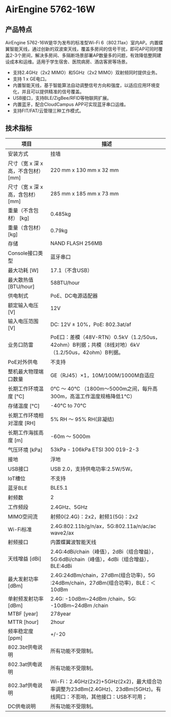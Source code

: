 # AirEngine 5762-16W

## 产品特点
AirEngine 5762-16W是华为发布的标准型Wi-Fi 6（802.11ax）室内AP。内置蝶翼智能天线，通过创新的双波束天线，覆盖多房间的信号干扰，即可AP可同时覆盖2-3个房间，解决多房间、多隔断场景部署AP数量多的问题，有效降低整网建设成本和运维。适用于学生宿舍、医院病房、酒店客房等场景。

- 支持2.4GHz（2x2 MIMO）和5GHz（2x2 MIMO）双射频同时提供业务。
- 支持 1 x GE电口。
- 内置智能天线，基于智能算法自动调整信号方向和强度，以适应应用环境变化，并且可以提供精准的信号覆盖。
- USB接口，支持BLE/ZigBee/RFID等物联网扩展。
- 内置蓝牙，配合CloudCampus APP可实现蓝牙串口运维。
- 支持FIT/FAT/云管理三种工作模式。

## 技术指标
| 项目 | 描述 |
| --- | --- |
| 安装方式 | 挂墙 |
| 尺寸（宽 x 深 x 高，不含包材） [mm] | 220 mm x 130 mm x 32 mm |
| 尺寸（宽 x 深 x 高，含包材） [mm] | 285 mm x 185 mm x 73 mm |
| 重量（不含包材） [kg] | 0.485kg |
| 重量（含包材） [kg] | 0.79kg |
| 存储 | NAND FLASH 256MB |
| Console接口类型 | 蓝牙串口 |
| 最大功耗 [W] | 17.1（不含USB） |
| 最大散热值 [BTU/hour] | 58BTU/hour |
| 供电制式 | PoE、DC电源适配器 |
| 额定输入电压 [V] | 12V |
| 输入电压范围 [V] | DC: 12V ± 10%，PoE: 802.3at/af |
| 业务口防雷 | PoE口：差模（48V-RTN）0.5kV（1.2/50us，42ohm）B判据；共模（8线对地）6kV（1.2/50us，42ohm）B判据。 |
| PoE对外供电 | 不支持 |
| 整机最大物理端口数量 | GE（RJ45）×1，10M/100M/1000M自适应 |
| 长期工作环境温度 [°C] | 0°C ～ 40°C （1800m～5000m之间，每升高300m，高温工作温度规格降低1°C） |
| 存储温度 [°C] | -40°C to 70°C |
| 长期工作环境相对湿度 [RH] | 5% RH ～ 95% RH(非凝结) |
| 长期工作海拔高度 [m] | -60m ～ 5000m |
| 气压环境 [kPa] | 53kPa - 106kPa ETSI 300 019-2-3 |
| 接地 | 浮地 |
| USB接口 | USB 2.0，支持供电功率:2.5W/5W。 |
| IoT槽位 | 不支持 |
| 蓝牙BLE | BLE5.1 |
| 射频数 | 2 |
| 工作频段 | 2.4GHz、5GHz |
| MIMO空间流 | 射频0(2.4G)：2x2，射频1(5G)：2x2 |
| Wi-Fi标准 | 2.4G:802.11b/g/n/ax，5G:802.11a/n/ac/ac wave2/ax |
| 射频接口 | 内置蝶翼波智能天线 |
| 天线增益 [dBi] | 2.4G:4dBi/chain（峰值），2dBi（组合增益），5G:6dBi/chain（峰值），4dBi（组合增益），BLE:4dBi |
| 最大发射功率 [dBm] | 2.4G:24dBm/chain，27dBm(组合功率)，5G :24dBm/chain，27dBm(组合功率)，BLE：＜10dBm |
| 单射频发射功率 [dBm] | 2.4G: -10dBm~24dBm /chain，5G: -10dBm~24dBm /chain |
| MTBF [year] | 278year |
| MTTR [hour] | 2hour |
| 频率稳定度 [ppm] | +/-20 |
| 802.3bt供电说明 | 所有功能不受限制。 |
| 802.3at供电说明 | 所有功能不受限制。 |
| 802.3af供电说明 | Wi-Fi：2.4GHz(2x2)+5GHz(2x2)，最大组合功率调整为23dBm(2.4GHz)、23dBm(5GHz)。有线网口：不影响，其他接口：USB不可用； |
| DC供电说明 | 所有功能不受限制。 |
